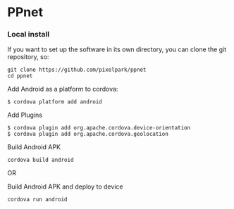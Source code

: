 PPnet
=====

### Local install

If you want to set up the software in its own directory, you can clone
the git repository, so:

    git clone https://github.com/pixelpark/ppnet
    cd ppnet

Add Android as a platform to cordova:

    $ cordova platform add android
    
Add Plugins

    $ cordova plugin add org.apache.cordova.device-orientation
    $ cordova plugin add org.apache.cordova.geolocation
    
Build Android APK

    cordova build android
    
OR
    
Build Android APK and deploy to device

    cordova run android
